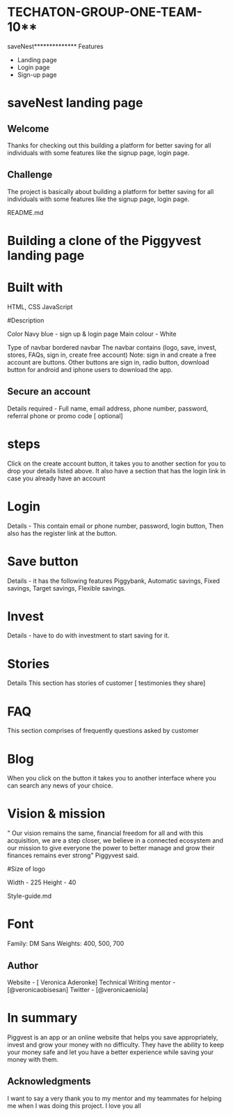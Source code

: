 # TECHATON-GROUP-ONE-TEAM-10**
saveNest**************
Features
- Landing page
- Login page
- Sign-up page

# saveNest landing page


## Welcome


Thanks for checking out this building a platform for better saving for all individuals with some features like the signup page, login page.


## Challenge

 The project is basically about building a platform for better saving for all individuals with some features like the signup page, login page.


README.md

# Building a clone of the Piggyvest landing page

   


 # Built with

 HTML,
 CSS
 JavaScript



#Description

Color
Navy blue - sign up & login page
Main colour - White

Type of navbar
bordered navbar
 The navbar contains (logo, save, invest, stores, FAQs, sign in, create free account)
 Note: sign in and create a free account are buttons. Other buttons are sign in, radio button, download button for android and iphone users to download the app.


##  Secure an account


Details required -
Full name,
email address,
phone number,
 password, referral phone or promo code [ optional]

# steps


Click on the create account button, it takes you to another section for you to drop your details listed above. It also have a section that has the login link in case you already have an account


# Login

Details -
This contain email or phone number,
password,
login button,
Then also has the register link at the button.

# Save button

Details - it has the following features
Piggybank,
Automatic savings,
Fixed savings,
Target savings,
Flexible savings.

# Invest

Details - have to do with investment to start saving for it.

# Stories

Details
This section has stories of customer [ testimonies they share]


# FAQ

This section comprises of frequently questions asked by customer


# Blog


When you click on the button it takes you to another interface where you can search any news of your choice.


# Vision & mission


" Our vision remains the same, financial freedom for all and with this acquisition, we are a step closer, we believe in a connected ecosystem and our mission to give everyone the power to better manage and grow their finances remains ever strong" Piggyvest said.



#Size of logo

Width - 225
Height - 40

Style-guide.md

 # Font

Family: DM Sans
Weights: 400, 500, 700

## Author

Website - [ Veronica Aderonke]
Technical Writing mentor - [@veronicaobisesan]
Twitter - [@veronicaeniola]

# In summary

 Piggvest is an app or an online website that helps you save appropriately, invest and grow your money with no difficulty. They have the ability to keep your money safe and let you have a better experience while saving your money with them.



## Acknowledgments

I want to say a very thank you to my mentor and my teammates  for helping me when I was doing this project. I love you all
